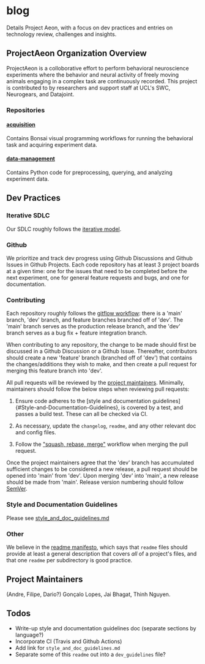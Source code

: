 # blog

Details Project Aeon, with a focus on dev practices and entries on 
technology review, challenges and insights.

## ProjectAeon Organization Overview

ProjectAeon is a colloborative effort to perform behavioral neuroscience experiments where the behavior and neural activity of freely moving animals engaging in a complex task are continuously recorded. This project is contributed to by researchers and support staff at UCL's SWC, Neurogears, and Datajoint.

### Repositories

#### [acquisition](https://github.com/ProjectAeon/acquisition)

Contains Bonsai visual programming workflows for running the behavioral task and acquiring experiment data.

#### [data-management](https://github.com/ProjectAeon/data-management)

Contains Python code for preprocessing, querying, and analyzing experiment data.

## Dev Practices

### Iterative SDLC

Our SDLC roughly follows the [iterative model](https://www.tutorialspoint.com/sdlc/sdlc_iterative_model.htm).

### Github

We prioritize and track dev progress using Github Discussions and Github Issues in Github Projects. Each code repository has at least 3 project boards at a given time: one for the issues that need to be completed before the next experiment, one for general feature requests and bugs, and one for documentation.

### Contributing

Each repository roughly follows the [gitflow workflow](https://www.atlassian.com/git/tutorials/comparing-workflows/gitflow-workflow): there is a 'main' branch, 'dev' branch, and feature branches branched off of 'dev'. The 'main' branch serves as the production release branch, and the 'dev' branch serves as a bug fix + feature integration branch. 

When contributing to any repository, the change to be made should first be discussed in a Github Discussion or a Github Issue. Thereafter, contributors should create a new 'feature' branch (branched off of 'dev') that contains the changes/additions they wish to make, and then create a pull request for merging this feature branch into 'dev'.

All pull requests will be reviewed by the [project maintainers](#Project-Maintainers). Minimally, maintainers should follow the below steps when reviewing pull requests:

1) Ensure code adheres to the [style and documentation guidelines]{#Style-and-Documentation-Guidelines}, is covered by a test, and passes a build test. These can all be checked via CI.

2) As necessary, update the `changelog`, `readme`, and any other relevant doc and config files.

3) Follow the ["squash, rebase, merge"](https://blog.carbonfive.com/always-squash-and-rebase-your-git-commits/) workflow when merging the pull request.

Once the project maintainers agree that the 'dev' branch has accumulated sufficient changes to be considered a new release, a pull request should be opened into 'main' from 'dev'. Upon merging 'dev' into 'main', a new release should be made from 'main'. Release version numbering should follow [SemVer](http://semver.org/). 

### Style and Documentation Guidelines

Please see [style_and_doc_guidelines.md]()

### Other

We believe in the [readme manifesto](http://thinkinghard.com/blog/TheREADMEManifesto.html), which says that `readme` files should provide at least a general description that covers _all_ of a project's files, and that one `readme` per subdirectory is good practice.

## Project Maintainers

(Andre, Filipe, Dario?) Gonçalo Lopes, Jai Bhagat, Thinh Nguyen.

## Todos

- Write-up style and documentation guidelines doc (separate sections by language?)
- Incorporate CI (Travis and Github Actions)
- Add link for `style_and_doc_guidelines.md`
- Separate some of this `readme` out into a `dev_guidelines` file?
